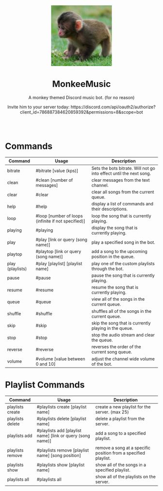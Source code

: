 <p align="center">
    <img src="monk.png" alt="Monkey Picture" width="200" height="200">
  </a>
</p>

<h1 align="center">MonkeeMusic</h1>
<p align="center">A monkey themed Discord music bot. (for no reason)</p>
<p align="center">Invite him to your server today: https://discord.com/api/oauth2/authorize?client_id=786887384620859392&permissions=8&scope=bot </p>
<br>
<br>

# Commands

| Command | Usage | Description |
| ------- | ---------- | ----------- |
| bitrate | #bitrate [value (kps)] | Sets the bots bitrate. Will not go into effect until the next song. |
| clean | #clean [number of messages] | clear messages from the text channel. |
| clear | #clear | clear all songs from the current queue. |
| help | #help | display a list of commands and their descriptions. |
| loop | #loop [number of loops (infinite if not specified)] | loop the song that is currently playing. |
| playing | #playing | display the song that is currently playing. |
| play | #play [link or query (song name)] | play a specified song in the bot. |
| playtop | #playtop [link or query (song name)] | add a song to the upcoming position in the queue. |
| play (playlists) | #play [playlist] [playlist name] | play one of the custom playlists through the bot. |
| pause | #pause | pause the song that is currently playing. |
| resume | #resume | resume the song that is currently playing. |
| queue | #queue | view all of the songs in the current queue. |
| shuffle | #shuffle | shuffles all of the songs in the current queue. |
| skip | #skip | skip the song that is currently playing in the queue. |
| stop | #stop | stop the audio stream and clear the queue. |
| reverse | #reverse | reverses the order of the current song queue. |
| volume | #volume [value between 0 and 10] | adjust the channel wide volume of the bot. |

# Playlist Commands

| Command | Usage | Description |
| ------- | ---------- | ----------- |
| playlists create | #playlists create [playlist name] | create a new playlist for the server. (max 25) |
| playlists delete | #playlists delete [playlist name] | delete a playlist from the server. |
| playlists add | #playlists add [playlist name] [link or query (song name)] | add a song to a specified playlist. |
| playlists remove | #playlists remove [playlist name] [song position] | remove a song at a specific position from a specified playlist. |
| playlists show | #playlists show [playlist name] | show all of the songs in a specified playlist. |
| playlists all | #playlists all | show all of the playlists on the server. |
